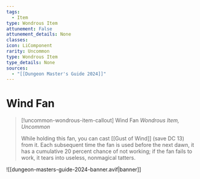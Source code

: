 ```yaml
---
tags:
  - Item
type: Wondrous Item
attunement: False
attunement_details: None
classes:
icon: LiComponent
rarity: Uncommon
type: Wondrous Item
type_details: None
sources: 
  - "[[Dungeon Master's Guide 2024]]"
---
```

# Wind Fan
>[!uncommon-wondrous-item-callout] Wind Fan
>_Wondrous Item, Uncommon_
>
>While holding this fan, you can cast [[Gust of Wind]] (save DC 13) from it. Each subsequent time the fan is used before the next dawn, it has a cumulative 20 percent chance of not working; if the fan fails to work, it tears into useless, nonmagical tatters.
>


![[dungeon-masters-guide-2024-banner.avif|banner]]